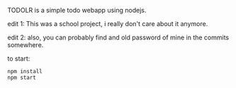 TODOLR is a simple todo webapp using nodejs.

edit 1: This was a school project, i really don't care about it anymore.

edit 2: also, you can probably find and old password of mine in the commits somewhere.

to start: 
```
npm install
npm start
```
